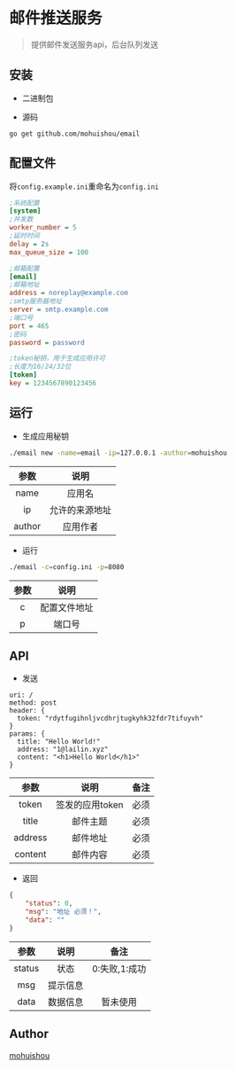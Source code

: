 邮件推送服务
======

> 提供邮件发送服务api，后台队列发送

## 安装
- 二进制包

- 源码
```
go get github.com/mohuishou/email
```

## 配置文件

将`config.example.ini`重命名为`config.ini`

```ini
;系统配置
[system]
;并发数
worker_number = 5
;延时时间
delay = 2s 
max_queue_size = 100

;邮箱配置
[email]
;邮箱地址
address = noreplay@example.com
;smtp服务器地址
server = smtp.example.com
;端口号
port = 465
;密码
password = password

;token秘钥，用于生成应用许可
;长度为16/24/32位
[token]
key = 1234567890123456
```

## 运行
- 生成应用秘钥
```bash
./email new -name=email -ip=127.0.0.1 -author=mohuishou
```
|参数|说明|
|:----:|:----:|
|name|应用名|
|ip|允许的来源地址|
|author|应用作者|

- 运行
```bash
./email -c=config.ini -p=8080
```
|参数|说明|
|:----:|:----:|
|c|配置文件地址|
|p|端口号|

## API

- 发送
```
uri: /
method: post
header: {
  token: "rdytfugihnljvcdhrjtugkyhk32fdr7tifuyvh"
}
params: {
  title: "Hello World!"
  address: "1@lailin.xyz"
  content: "<h1>Hello World</h1>"
}
```
|参数|说明|备注|
|:----:|:----:|:----:|
|token|签发的应用token|必须|
|title|邮件主题|必须|
|address|邮件地址|必须|
|content|邮件内容|必须|

- 返回
```json
{
    "status": 0,
    "msg": "地址 必须！",
    "data": ""
}
```
|参数|说明|备注|
|:----:|:----:|:----:|
|status|状态|0:失败,1:成功|
|msg|提示信息||
|data|数据信息|暂未使用|


## Author
[mohuishou](github.com/mohuishou)